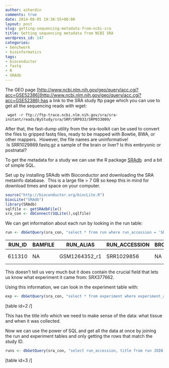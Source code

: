 ```yaml
---
author: aihardin
comments: true
date: 2014-08-05 19:38:55+00:00
layout: post
slug: getting-sequencing-metadata-from-ncbi-sra
title: Getting sequencing metadata from NCBI SRA
wordpress_id: 147
categories:
- benchwork
- bioinformatics
tags:
- bioconductor
- fastq
- R
- SRAdb
---
```


The GEO page [http://www.ncbi.nlm.nih.gov/geo/query/acc.cgi?acc=GSE52386](http://www.ncbi.nlm.nih.gov/geo/query/acc.cgi?acc=GSE52386) has a link to the SRA study ftp page which you can use to get all the sequencing reads with wget:

    
     wget -r ftp://ftp-trace.ncbi.nlm.nih.gov/sra/sra-instant/reads/ByStudy/sra/SRP/SRP033/SRP033009/


After that, the fast-dump utility from the sra-toolkit can be used to convert the files to gripped fastq files, ready to be mapped with Bowtie, BWA, or other mappers.  However, the file names are uninformative!  Is SRR1029869.fastq.gz a sample of the brain or liver? Is this embryonic or postnatal?

To get the metadata for a study we can use the R package [SRAdb](http://www.bioconductor.org/packages/release/bioc/html/SRAdb.html)  and a bit of simple SQL.

Set up by installing SRAdb with Bioconductor and downloading the SRA metainfo database.  This is a large file > 7 GB so keep this in mind for download times and space on your computer.

```R
source("http://bioconductor.org/biocLite.R")
biocLite("SRAdb")
library(SRAdb)
sqlfile <- getSRAdbFile()
sra_con <- dbConnect(SQLite(),sqlfile)
```

We can get information about each run by looking in the run table:

```R
run <- dbGetQuery(sra_con, "select * from run where run_accession = 'SRR1029856'")
```

| RUN_ID | BAMFILE | RUN_ALIAS     | RUN_ACCESSION | BROKER_NAME | INSTRUMENT_NAME | RUN_DATE      | RUN_FILE | RUN_CENTER | TOTAL_DATA_BLOCKS | EXPERIMENT_ACCESSION | EXPERIMENT_NAME | SRA_LINK | RUN_URL_LINK | XREF_LINK | RUN_ENTREZ_LINK | DDBJ_LINK | ENA_LINK | RUN_ATTRIBUTE | SUBMISSION_ACCESSION | SRADB_UPDATED |
|--------|---------|---------------|---------------|-------------|-----------------|---------------|----------|------------|-------------------|----------------------|-----------------|----------|--------------|-----------|-----------------|-----------|----------|---------------|----------------------|---------------|
| 611310 | NA      | GSM1264352_r1 | SRR1029856    | NA          | NA              | 11/14/13 0:00 | NA       | GEO        | NA                | SRX377662            | GSM1264352      | NA       | NA           | NA        | NA              | NA        | NA       | NA            | SRA111212            | 6/10/14 12:20 |

This doesn’t tell us very much but it does contain the crucial field that lets us know what experiment it came from: SRX377662.

Using this information, we can look in the experiment table with:

```R
exp <- dbGetQuery(sra_con, "select * from experiment where experiment_accession = 'SRX377662'")
```

[table id=2 /]

This has the title info which we need to make sense of the data: what tissue and when it was collected.

Now we can use the power of SQL and get all the data at once by joining the run and experiment tables and only getting the rows that match the study ID.

```R
runs <- dbGetQuery(sra_con, "select run_accession, title from run JOIN experiment USING (experiment_accession) where experiment.study_accession = 'SRP033009'")
```

[table id=3 /]
